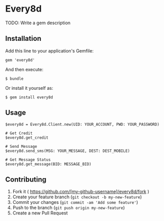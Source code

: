 # Every8d

TODO: Write a gem description

## Installation

Add this line to your application's Gemfile:

    gem 'every8d'

And then execute:

    $ bundle

Or install it yourself as:

    $ gem install every8d

## Usage

    $every8d = Every8d.Client.new(UID: YOUR_ACCOUNT, PWD: YOUR_PASSWORD)

    # Get Credit
    $every8d.get_credit

    # Send Message
    $every8d.send_sms(MSG: YOUR_MESSAGE, DEST: DEST_MOBILE)

    # Get Message Status
    $every8d.get_message(BID: MESSAGE_BID)

## Contributing

1. Fork it ( https://github.com/[my-github-username]/every8d/fork )
2. Create your feature branch (`git checkout -b my-new-feature`)
3. Commit your changes (`git commit -am 'Add some feature'`)
4. Push to the branch (`git push origin my-new-feature`)
5. Create a new Pull Request
